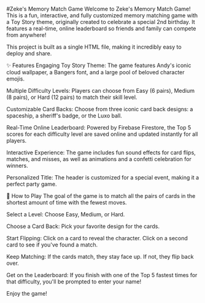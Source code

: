 #Zeke's Memory Match Game
Welcome to Zeke's Memory Match Game! This is a fun, interactive, and fully customized memory matching game with a Toy Story theme, originally created to celebrate a special 2nd birthday. It features a real-time, online leaderboard so friends and family can compete from anywhere!

This project is built as a single HTML file, making it incredibly easy to deploy and share.

✨ Features
Engaging Toy Story Theme: The game features Andy's iconic cloud wallpaper, a Bangers font, and a large pool of beloved character emojis.

Multiple Difficulty Levels: Players can choose from Easy (6 pairs), Medium (8 pairs), or Hard (12 pairs) to match their skill level.

Customizable Card Backs: Choose from three iconic card back designs: a spaceship, a sheriff's badge, or the Luxo ball.

Real-Time Online Leaderboard: Powered by Firebase Firestore, the Top 5 scores for each difficulty level are saved online and updated instantly for all players.

Interactive Experience: The game includes fun sound effects for card flips, matches, and misses, as well as animations and a confetti celebration for winners.

Personalized Title: The header is customized for a special event, making it a perfect party game.

🚀 How to Play
The goal of the game is to match all the pairs of cards in the shortest amount of time with the fewest moves.

Select a Level: Choose Easy, Medium, or Hard.

Choose a Card Back: Pick your favorite design for the cards.

Start Flipping: Click on a card to reveal the character. Click on a second card to see if you've found a match.

Keep Matching: If the cards match, they stay face up. If not, they flip back over.

Get on the Leaderboard: If you finish with one of the Top 5 fastest times for that difficulty, you'll be prompted to enter your name!

Enjoy the game!
